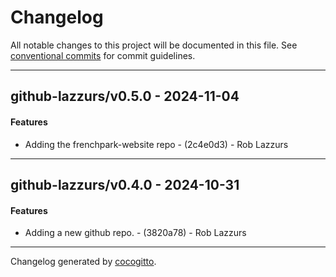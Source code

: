# Changelog
All notable changes to this project will be documented in this file. See [conventional commits](https://www.conventionalcommits.org/) for commit guidelines.

- - -
## github-lazzurs/v0.5.0 - 2024-11-04
#### Features
- Adding the frenchpark-website repo - (2c4e0d3) - Rob Lazzurs

- - -

## github-lazzurs/v0.4.0 - 2024-10-31
#### Features
- Adding a new github repo. - (3820a78) - Rob Lazzurs

- - -

Changelog generated by [cocogitto](https://github.com/cocogitto/cocogitto).